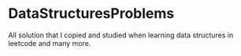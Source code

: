 # DataStructuresProblems

All solution that I copied and studied when learning data structures in leetcode and many more.
